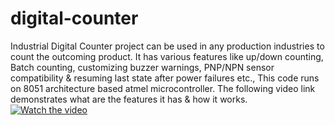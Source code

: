 # digital-counter
Industrial Digital Counter project can be used in any production industries to count the outcoming product. It has various features like up/down counting, Batch counting, customizing buzzer warnings, PNP/NPN sensor compatibility & resuming last state after power failures etc., This code runs on 8051 architecture based atmel microcontroller. The following video link demonstrates what are the features it has & how it works.
[![Watch the video](https://img.youtube.com/vi/7HWnLWDxjnw/hqdefault.jpg)](https://youtu.be/7HWnLWDxjnw)
